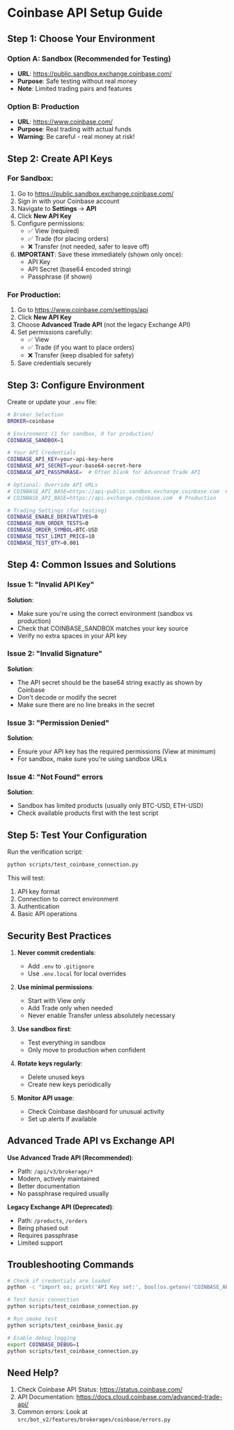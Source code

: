 # Coinbase API Setup Guide

## Step 1: Choose Your Environment

### Option A: Sandbox (Recommended for Testing)
- **URL**: https://public.sandbox.exchange.coinbase.com/
- **Purpose**: Safe testing without real money
- **Note**: Limited trading pairs and features

### Option B: Production
- **URL**: https://www.coinbase.com/
- **Purpose**: Real trading with actual funds
- **Warning**: Be careful - real money at risk!

## Step 2: Create API Keys

### For Sandbox:
1. Go to https://public.sandbox.exchange.coinbase.com/
2. Sign in with your Coinbase account
3. Navigate to **Settings** → **API**
4. Click **New API Key**
5. Configure permissions:
   - ✅ View (required)
   - ✅ Trade (for placing orders)
   - ❌ Transfer (not needed, safer to leave off)
6. **IMPORTANT**: Save these immediately (shown only once):
   - API Key
   - API Secret (base64 encoded string)
   - Passphrase (if shown)

### For Production:
1. Go to https://www.coinbase.com/settings/api
2. Click **New API Key**
3. Choose **Advanced Trade API** (not the legacy Exchange API)
4. Set permissions carefully:
   - ✅ View
   - ✅ Trade (if you want to place orders)
   - ❌ Transfer (keep disabled for safety)
5. Save credentials securely

## Step 3: Configure Environment

Create or update your `.env` file:

```bash
# Broker Selection
BROKER=coinbase

# Environment (1 for sandbox, 0 for production)
COINBASE_SANDBOX=1

# Your API Credentials
COINBASE_API_KEY=your-api-key-here
COINBASE_API_SECRET=your-base64-secret-here
COINBASE_API_PASSPHRASE=  # Often blank for Advanced Trade API

# Optional: Override API URLs
# COINBASE_API_BASE=https://api-public.sandbox.exchange.coinbase.com  # Sandbox
# COINBASE_API_BASE=https://api.exchange.coinbase.com  # Production

# Trading Settings (for testing)
COINBASE_ENABLE_DERIVATIVES=0
COINBASE_RUN_ORDER_TESTS=0
COINBASE_ORDER_SYMBOL=BTC-USD
COINBASE_TEST_LIMIT_PRICE=10
COINBASE_TEST_QTY=0.001
```

## Step 4: Common Issues and Solutions

### Issue 1: "Invalid API Key"
**Solution**: 
- Make sure you're using the correct environment (sandbox vs production)
- Check that COINBASE_SANDBOX matches your key source
- Verify no extra spaces in your API key

### Issue 2: "Invalid Signature" 
**Solution**:
- The API secret should be the base64 string exactly as shown by Coinbase
- Don't decode or modify the secret
- Make sure there are no line breaks in the secret

### Issue 3: "Permission Denied"
**Solution**:
- Ensure your API key has the required permissions (View at minimum)
- For sandbox, make sure you're using sandbox URLs

### Issue 4: "Not Found" errors
**Solution**:
- Sandbox has limited products (usually only BTC-USD, ETH-USD)
- Check available products first with the test script

## Step 5: Test Your Configuration

Run the verification script:
```bash
python scripts/test_coinbase_connection.py
```

This will test:
1. API key format
2. Connection to correct environment
3. Authentication
4. Basic API operations

## Security Best Practices

1. **Never commit credentials**: 
   - Add `.env` to `.gitignore`
   - Use `.env.local` for local overrides

2. **Use minimal permissions**:
   - Start with View only
   - Add Trade only when needed
   - Never enable Transfer unless absolutely necessary

3. **Use sandbox first**:
   - Test everything in sandbox
   - Only move to production when confident

4. **Rotate keys regularly**:
   - Delete unused keys
   - Create new keys periodically

5. **Monitor API usage**:
   - Check Coinbase dashboard for unusual activity
   - Set up alerts if available

## Advanced Trade API vs Exchange API

**Use Advanced Trade API (Recommended)**:
- Path: `/api/v3/brokerage/*`
- Modern, actively maintained
- Better documentation
- No passphrase required usually

**Legacy Exchange API (Deprecated)**:
- Path: `/products`, `/orders`
- Being phased out
- Requires passphrase
- Limited support

## Troubleshooting Commands

```bash
# Check if credentials are loaded
python -c "import os; print('API Key set:', bool(os.getenv('COINBASE_API_KEY')))"

# Test basic connection
python scripts/test_coinbase_connection.py

# Run smoke test
python scripts/test_coinbase_basic.py

# Enable debug logging
export COINBASE_DEBUG=1
python scripts/test_coinbase_connection.py
```

## Need Help?

1. Check Coinbase API Status: https://status.coinbase.com/
2. API Documentation: https://docs.cloud.coinbase.com/advanced-trade-api/
3. Common errors: Look at `src/bot_v2/features/brokerages/coinbase/errors.py`